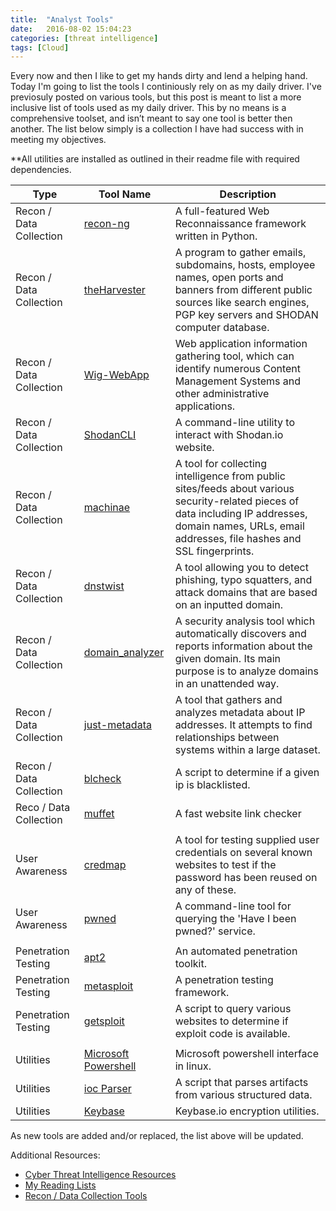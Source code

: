 ```yaml
---
title:  "Analyst Tools"
date:   2016-08-02 15:04:23
categories: [threat intelligence]
tags: [Cloud]
---
```

Every now and then I like to get my hands dirty and lend a helping hand.  Today I'm going to list the tools I continiously rely on as my daily driver.  I've previosuly posted on various tools, but this post is meant to list a more inclusive list of tools used as my daily driver.  This by no means is a comprehensive toolset, and isn’t meant to say one tool is better then another.  The list below simply is a collection I have had success with in meeting my objectives.

**All utilities are installed as outlined in their readme file with required dependencies.

|           Type          |                                 Tool Name                                 |                                                                                               Description                                                                                               |
|-----------------------|-------------------------------------------------------------------------|-------------------------------------------------------------------------------------------------------------------------------------------------------------------------------------------------------|
| Recon / Data Collection | [recon-ng](https://bitbucket.org/LaNMaSteR53/recon-ng/wiki/Usage%20Guide) | A full-featured Web Reconnaissance framework written in Python.                                                                                                                                         |
| Recon / Data Collection | [theHarvester](https://github.com/laramies/theHarvester)                  | A program to gather emails, subdomains, hosts, employee names, open ports and banners from different public sources like search engines, PGP key servers and SHODAN computer database.                  |
| Recon / Data Collection | [Wig-WebApp](https://github.com/jekyc/wig)                                | Web application information gathering tool, which can identify numerous Content Management Systems and other administrative applications.                                                               |
| Recon / Data Collection | [ShodanCLI](https://cli.shodan.io)                                        | A command-line utility to interact with Shodan.io website.                                                                                                                                              |
| Recon / Data Collection | [machinae](https://github.com/HurricaneLabs/machinae)                     | A tool for collecting intelligence from public sites/feeds about various security-related pieces of data including IP addresses, domain names, URLs, email addresses, file hashes and SSL fingerprints. |
| Recon / Data Collection | [dnstwist](https://github.com/elceef/dnstwist)                            | A tool allowing you to detect phishing, typo squatters, and attack domains that are based on an inputted domain.                                                                                        |
| Recon / Data Collection | [domain_analyzer](https://github.com/eldraco/domain_analyzer)             | A security analysis tool which automatically discovers and reports information about the given domain. Its main purpose is to analyze domains in an unattended way.                                     |
| Recon / Data Collection | [just-metadata](https://github.com/ChrisTruncer/Just-Metadata)            | A tool that gathers and analyzes metadata about IP addresses. It attempts to find relationships between systems within a large dataset.                                                                 |
| Recon / Data Collection | [blcheck](https://ashby.keybase.pub/Blog/Scripts/blcheck.sh)              | A script to determine if a given ip is blacklisted.                                                                                                                                                     |
| Reco / Data Collection  | [muffet](https://github.com/raviqqe/muffet)                               | A fast website link checker                                                                                                                                                                             |
|                         |                                                                           |                                                                                                                                                                                                         |
| User Awareness          | [credmap](https://github.com/lightos/credmap)                             | A tool for testing supplied user credentials on several known websites to test if the password has been reused on any of these.                                                                         |
| User Awareness          | [pwned](https://github.com/wKovacs64/pwned)                               | A command-line tool for querying the 'Have I been pwned?' service.                                                                                                                                      |
|                         |                                                                           |                                                                                                                                                                                                         |
| Penetration Testing     | [apt2](https://github.com/MooseDojo/apt2)                                 | An automated penetration toolkit.                                                                                                                                                                       |
| Penetration Testing     | [metasploit](https://github.com/rapid7/metasploit-framework/)             | A penetration testing framework.                                                                                                                                                                        |
| Penetration Testing     | [getsploit](https://github.com/vulnersCom/getsploit)                      | A script to query various websites to determine if exploit code is available.                                                                                                                           |
|                         |                                                                           |                                                                                                                                                                                                         |
| Utilities               | [Microsoft Powershell](https://github.com/powershell/powershell)          | Microsoft powershell interface in linux.                                                                                                                                                                |
| Utilities               | [ioc Parser](https://github.com/armbues/ioc_parser)                       | A script that parses artifacts from various structured data.                                                                                                                                            |
| Utilities               | [Keybase](https://keybase.io)                                             | Keybase.io encryption utilities.                                                                                                                                                                        |


As new tools are added and/or replaced, the list above will be updated.

Additional Resources:<br>
* [Cyber Threat Intelligence Resources](https://ashbyca.github.io/2014/cti-resources)
* [My Reading Lists](https://ashbyca.github.io/2014/information-overload)
* [Recon / Data Collection Tools](https://ashbyca.github.io/2013/infogathering-tools)

